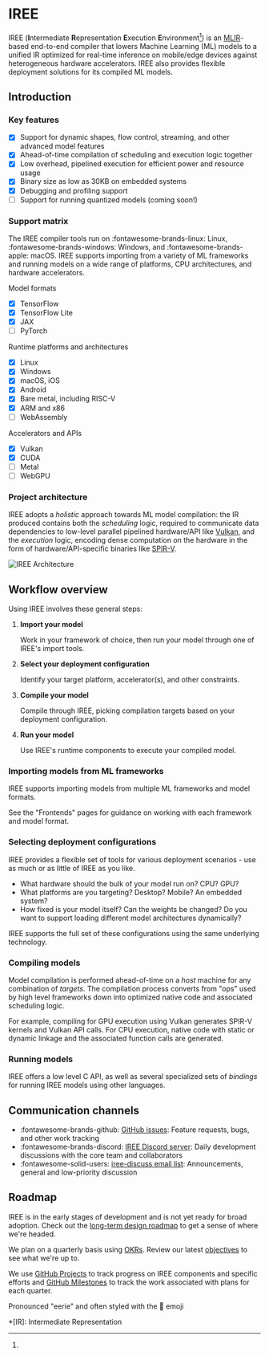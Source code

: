 # IREE

IREE (**I**ntermediate **R**epresentation **E**xecution **E**nvironment[^1]) is
an [MLIR](https://mlir.llvm.org/)-based end-to-end compiler that lowers Machine
Learning (ML) models to a unified IR optimized for real-time inference on
mobile/edge devices against heterogeneous hardware accelerators. IREE also
provides flexible deployment solutions for its compiled ML models.

## Introduction

### Key features

- [x] Support for dynamic shapes, flow control, streaming, and other advanced
model features
- [x] Ahead-of-time compilation of scheduling and execution logic together
- [x] Low overhead, pipelined execution for efficient power and resource usage
- [x] Binary size as low as 30KB on embedded systems
- [x] Debugging and profiling support
- [ ] Support for running quantized models (coming soon!)

### Support matrix

The IREE compiler tools run on :fontawesome-brands-linux: Linux,
:fontawesome-brands-windows: Windows, and :fontawesome-brands-apple: macOS.
IREE supports importing from a variety of ML frameworks and running models on a
wide range of platforms, CPU architectures, and hardware accelerators.

Model formats

- [x] TensorFlow
- [x] TensorFlow Lite
- [x] JAX
- [ ] PyTorch
<!-- - [ ] ONNX -->

Runtime platforms and architectures

- [x] Linux
- [x] Windows
- [x] macOS, iOS
- [x] Android
- [x] Bare metal, including RISC-V
- [x] ARM and x86
- [ ] WebAssembly

Accelerators and APIs

- [x] Vulkan
- [x] CUDA
- [ ] Metal
- [ ] WebGPU

### Project architecture

IREE adopts a _holistic_ approach towards ML model compilation: the IR produced
contains both the _scheduling_ logic, required to communicate data dependencies
to low-level parallel pipelined hardware/API like
[Vulkan](https://www.khronos.org/vulkan/), and the _execution_ logic, encoding
dense computation on the hardware in the form of hardware/API-specific binaries
like [SPIR-V](https://www.khronos.org/spir/).

<!-- TODO(scotttodd): text borders so this is easier to read on dark backgrounds -->
<!-- TODO(scotttodd): use the same .svg as the README (point README at this path) -->
![IREE Architecture](assets/images/iree_architecture.svg)

## Workflow overview

Using IREE involves these general steps:

1. **Import your model**

    Work in your framework of choice, then run your model through one of IREE's
    import tools.

2. **Select your deployment configuration**

    Identify your target platform, accelerator(s), and other constraints.

3. **Compile your model**

    Compile through IREE, picking compilation targets based on your
    deployment configuration.

4. **Run your model**

    Use IREE's runtime components to execute your compiled model.

### Importing models from ML frameworks

IREE supports importing models from multiple ML frameworks and model formats.

<!-- TODO(#5555): rename "frontends" to "ML frameworks"? -->
See the "Frontends" pages for guidance on working with each framework and
model format.

### Selecting deployment configurations

IREE provides a flexible set of tools for various deployment scenarios - use as
much or as little of IREE as you like.

* What hardware should the bulk of your model run on? CPU? GPU?
* What platforms are you targeting? Desktop? Mobile? An embedded system?
* How fixed is your model itself? Can the weights be changed? Do you want
  to support loading different model architectures dynamically?

IREE supports the full set of these configurations using the same underlying
technology.

### Compiling models

Model compilation is performed ahead-of-time on a _host_ machine for any
combination of _targets_. The compilation process converts from "ops" used by
high level frameworks down into optimized native code and associated scheduling
logic.

For example, compiling for GPU execution using Vulkan generates SPIR-V kernels
and Vulkan API calls. For CPU execution, native code with static or dynamic
linkage and the associated function calls are generated.

### Running models

IREE offers a low level C API, as well as several specialized sets of
_bindings_ for running IREE models using other languages.

## Communication channels

*   :fontawesome-brands-github:
    [GitHub issues](https://github.com/google/iree/issues): Feature requests,
    bugs, and other work tracking
*   :fontawesome-brands-discord:
    [IREE Discord server](https://discord.gg/26P4xW4): Daily development
    discussions with the core team and collaborators
*   :fontawesome-solid-users: [iree-discuss email list](https://groups.google.com/forum/#!forum/iree-discuss):
    Announcements, general and low-priority discussion

## Roadmap

IREE is in the early stages of development and is not yet ready for broad
adoption. Check out the
[long-term design roadmap](https://github.com/google/iree/blob/main/docs/design_roadmap.md)
to get a sense of where we're headed.

We plan on a quarterly basis using [OKRs](https://en.wikipedia.org/wiki/OKR).
Review our latest
[objectives](https://github.com/google/iree/blob/main/docs/objectives.md) to
see what we're up to.

We use [GitHub Projects](https://github.com/google/iree/projects) to track
progress on IREE components and specific efforts and
[GitHub Milestones](https://github.com/google/iree/milestones) to track the
work associated with plans for each quarter.

[^1]:
  Pronounced "eerie" and often styled with the :ghost: emoji

*[IR]: Intermediate Representation
